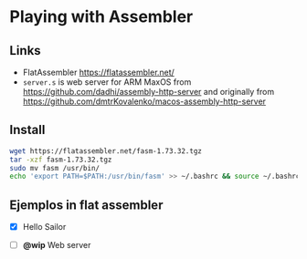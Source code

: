 # Playing with Assembler

## Links

- FlatAssembler https://flatassembler.net/
- `server.s` is web server for ARM MaxOS from https://github.com/dadhi/assembly-http-server and originally from https://github.com/dmtrKovalenko/macos-assembly-http-server


## Install

```bash
wget https://flatassembler.net/fasm-1.73.32.tgz
tar -xzf fasm-1.73.32.tgz
sudo mv fasm /usr/bin/
echo 'export PATH=$PATH:/usr/bin/fasm' >> ~/.bashrc && source ~/.bashrc
```


## Ejemplos in flat assembler

- [X] Hello Sailor
- [ ] **@wip** Web server

